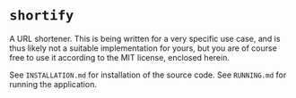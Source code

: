 # `shortify`

A URL shortener.  This is being written for a very specific use case, and is thus likely
not a suitable implementation for yours, but you are of course free to use it according to
the MIT license, enclosed herein.

See `INSTALLATION.md` for installation of the source code.
See `RUNNING.md` for running the application.
